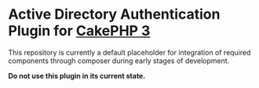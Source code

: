 Active Directory Authentication Plugin for [CakePHP 3](https://cakephp.org/)
============================================================================

This repository is currently a default placeholder for integration of required components through composer during early stages of development.

**Do not use this plugin in its current state.**